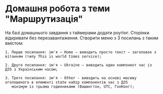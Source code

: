 # Домашня робота з теми "Маршрутизація"


На базі домашнього завдання з таймерами додати роутінг. Сторінки відкривати без перезавантаження.
Створити меню з 3 посилань з таким вмістом:

    1. Перше посилання: ім'я – Home – виводить просто текст – заголовок з вітанням (типу This is world times service);

    2. Друге посилання: ім'я – Ukraine – виводить один компонент час із ДЗ5 з Українським часом;

    3. Третє посилання: ім'я - Other - виводить на основі масиву оголошеного в елементі state набір компонентів час з ДЗ5
       мінімум із трьома годинниками (Вашингтон, UTC, ГонКонг);
